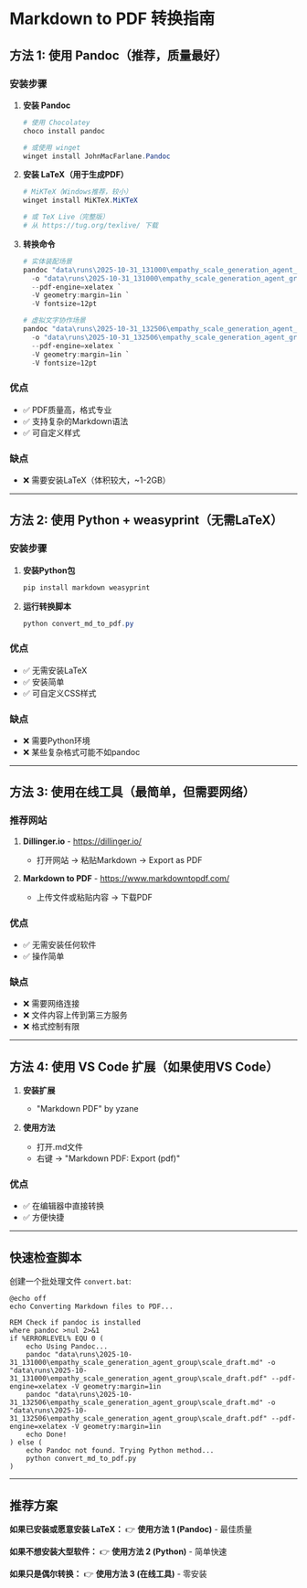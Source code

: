 # Markdown to PDF 转换指南

## 方法 1: 使用 Pandoc（推荐，质量最好）

### 安装步骤

1. **安装 Pandoc**
   ```powershell
   # 使用 Chocolatey
   choco install pandoc
   
   # 或使用 winget
   winget install JohnMacFarlane.Pandoc
   ```

2. **安装 LaTeX（用于生成PDF）**
   ```powershell
   # MiKTeX（Windows推荐，较小）
   winget install MiKTeX.MiKTeX
   
   # 或 TeX Live（完整版）
   # 从 https://tug.org/texlive/ 下载
   ```

3. **转换命令**
   ```powershell
   # 实体装配场景
   pandoc "data\runs\2025-10-31_131000\empathy_scale_generation_agent_group\scale_draft.md" `
     -o "data\runs\2025-10-31_131000\empathy_scale_generation_agent_group\scale_draft.pdf" `
     --pdf-engine=xelatex `
     -V geometry:margin=1in `
     -V fontsize=12pt

   # 虚拟文字协作场景
   pandoc "data\runs\2025-10-31_132506\empathy_scale_generation_agent_group\scale_draft.md" `
     -o "data\runs\2025-10-31_132506\empathy_scale_generation_agent_group\scale_draft.pdf" `
     --pdf-engine=xelatex `
     -V geometry:margin=1in `
     -V fontsize=12pt
   ```

### 优点
- ✅ PDF质量高，格式专业
- ✅ 支持复杂的Markdown语法
- ✅ 可自定义样式

### 缺点
- ❌ 需要安装LaTeX（体积较大，~1-2GB）

---

## 方法 2: 使用 Python + weasyprint（无需LaTeX）

### 安装步骤

1. **安装Python包**
   ```powershell
   pip install markdown weasyprint
   ```

2. **运行转换脚本**
   ```powershell
   python convert_md_to_pdf.py
   ```

### 优点
- ✅ 无需安装LaTeX
- ✅ 安装简单
- ✅ 可自定义CSS样式

### 缺点
- ❌ 需要Python环境
- ❌ 某些复杂格式可能不如pandoc

---

## 方法 3: 使用在线工具（最简单，但需要网络）

### 推荐网站
1. **Dillinger.io** - https://dillinger.io/
   - 打开网站 → 粘贴Markdown → Export as PDF

2. **Markdown to PDF** - https://www.markdowntopdf.com/
   - 上传文件或粘贴内容 → 下载PDF

### 优点
- ✅ 无需安装任何软件
- ✅ 操作简单

### 缺点
- ❌ 需要网络连接
- ❌ 文件内容上传到第三方服务
- ❌ 格式控制有限

---

## 方法 4: 使用 VS Code 扩展（如果使用VS Code）

1. **安装扩展**
   - "Markdown PDF" by yzane

2. **使用方法**
   - 打开.md文件
   - 右键 → "Markdown PDF: Export (pdf)"

### 优点
- ✅ 在编辑器中直接转换
- ✅ 方便快捷

---

## 快速检查脚本

创建一个批处理文件 `convert.bat`:

```batch
@echo off
echo Converting Markdown files to PDF...

REM Check if pandoc is installed
where pandoc >nul 2>&1
if %ERRORLEVEL% EQU 0 (
    echo Using Pandoc...
    pandoc "data\runs\2025-10-31_131000\empathy_scale_generation_agent_group\scale_draft.md" -o "data\runs\2025-10-31_131000\empathy_scale_generation_agent_group\scale_draft.pdf" --pdf-engine=xelatex -V geometry:margin=1in
    pandoc "data\runs\2025-10-31_132506\empathy_scale_generation_agent_group\scale_draft.md" -o "data\runs\2025-10-31_132506\empathy_scale_generation_agent_group\scale_draft.pdf" --pdf-engine=xelatex -V geometry:margin=1in
    echo Done!
) else (
    echo Pandoc not found. Trying Python method...
    python convert_md_to_pdf.py
)
```

---

## 推荐方案

**如果已安装或愿意安装 LaTeX：**
👉 **使用方法 1 (Pandoc)** - 最佳质量

**如果不想安装大型软件：**
👉 **使用方法 2 (Python)** - 简单快速

**如果只是偶尔转换：**
👉 **使用方法 3 (在线工具)** - 零安装

